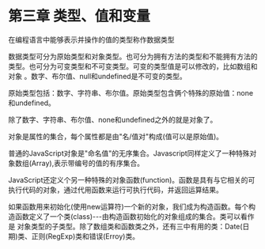 # 第三章  类型、值和变量
<p>在编程语言中能够表示并操作的值的类型称作数据类型</p>

<p>数据类型可分为原始类型和对象类型。也可分为拥有方法的类型和不能拥有方法的类型。也可分为可变类型和不可变类型。可变的类型值是可以修改的，比如数组和对象
。数字、布尔值、null和undefined是不可变的类型。</p>
<p>
原始类型包括：数字、字符串、布尔值。原始类型包含俩个特殊的原始值：none和undefined。</p>


<p>除了数字、字符串、布尔值、none和undefined之外的就是对象了。</p>
<p>对象是属性的集合，每个属性都是由"名/值对"构成(值可以是原始值)。</p>
<p>普通的JavaScript对象是"命名值"的无序集合。Javascript同样定义了一种特殊对象数组(Array),表示带编号的值的有序集合。</p>
<p>JavaScript还定义个另一种特殊的对象函数(function)。函数是具有与它相关的可执行代码的对象，通过代用函数来运行可执行代码，并返回运算结果。</p>


<p>如果函数用来初始化(使用new运算符)一个新的对象，我们成为构造函数。每个构造函数定义了一个类(class)---由构造函数初始化的对象组成的集合。类可以看作是
对象类型的子类型。除了数组类和函数类之外，还有三中有用的类：Date(日期)类、正则(RegExp)类和错误(Erroy)类。</p>
